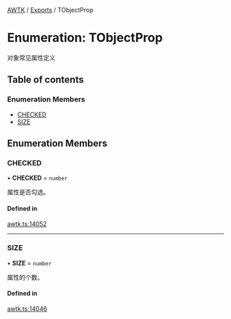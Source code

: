 [AWTK](../README.md) / [Exports](../modules.md) / TObjectProp

# Enumeration: TObjectProp

对象常见属性定义

## Table of contents

### Enumeration Members

- [CHECKED](TObjectProp.md#checked)
- [SIZE](TObjectProp.md#size)

## Enumeration Members

### CHECKED

• **CHECKED** = `number`

属性是否勾选。

#### Defined in

[awtk.ts:14052](https://github.com/zlgopen/awtk-binding/blob/145cdd58/tools/code_gen/js/output/awtk.ts#L14052)

___

### SIZE

• **SIZE** = `number`

属性的个数。

#### Defined in

[awtk.ts:14046](https://github.com/zlgopen/awtk-binding/blob/145cdd58/tools/code_gen/js/output/awtk.ts#L14046)
